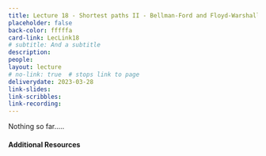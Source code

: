 ```yaml
---
title: Lecture 18 - Shortest paths II - Bellman-Ford and Floyd-Warshall
placeholder: false
back-color: fffffa
card-link: LecLink18
# subtitle: And a subtitle
description:
people:
layout: lecture
# no-link: true  # stops link to page 
deliverydate: 2023-03-28
link-slides:
link-scribbles:
link-recording:
---
```


Nothing so far.....

<h4>Additional Resources</h4>








